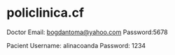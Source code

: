 # policlinica.cf

Doctor
Email: bogdantoma@yahoo.com
Password:5678

Pacient
Username: alinacoanda
Password: 1234
